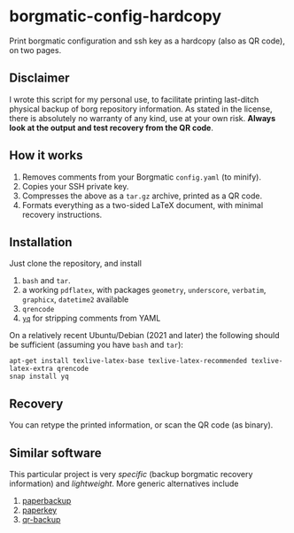 # borgmatic-config-hardcopy

Print borgmatic configuration and ssh key as a hardcopy (also as QR code), on two pages.

## Disclaimer

I wrote this script for my personal use, to facilitate printing last-ditch physical backup of borg repository information. As stated in the license, there is absolutely no warranty of any kind, use at your own risk. **Always look at the output and test recovery from the QR code**.

## How it works

1. Removes comments from your Borgmatic `config.yaml` (to minify).
2. Copies your SSH private key.
3. Compresses the above as a `tar.gz` archive, printed as a QR code.
4. Formats everything as a two-sided LaTeX document, with minimal recovery instructions.

## Installation

Just clone the repository, and install

1. `bash` and `tar`.
2. a working `pdflatex`, with packages `geometry`, `underscore`, `verbatim`, `graphicx`, `datetime2` available
3. `qrencode`
4. [`yq`](https://mikefarah.github.io/yq/) for stripping comments from YAML

On a relatively recent Ubuntu/Debian (2021 and later) the following should be sufficient (assuming you have `bash` and `tar`):

```
apt-get install texlive-latex-base texlive-latex-recommended texlive-latex-extra qrencode
snap install yq
```

## Recovery

You can retype the printed information, or scan the QR code (as binary).

## Similar software

This particular project is very *specific* (backup borgmatic recovery information) and *lightweight*. More generic alternatives include

1. [paperbackup](https://github.com/intra2net/paperbackup)
2. [paperkey](https://www.jabberwocky.com/software/paperkey/)
3. [qr-backup](https://github.com/za3k/qr-backup)
